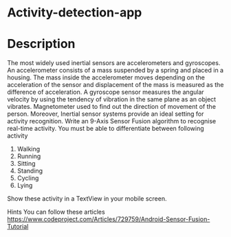 # Activity-detection-app

# Description
The most widely used inertial sensors are accelerometers and gyroscopes. An accelerometer
consists of a mass suspended by a spring and placed in a housing. The mass inside the
accelerometer moves depending on the acceleration of the sensor and displacement of the
mass is measured as the difference of acceleration. A gyroscope sensor measures the angular
velocity by using the tendency of vibration in the same plane as an object vibrates.
Magnetometer used to find out the direction of movement of the person. Moreover, Inertial
sensor systems provide an ideal setting for activity recognition.
Write an 9-Axis Sensor Fusion algorithm to recognise real-time activity. You must be able to
differentiate between following activity
1. Walking
2. Running
3. Sitting
4. Standing
5. Cycling
6. Lying

Show these activity in a TextView in your mobile screen.

Hints
You can follow these articles
https://www.codeproject.com/Articles/729759/Android-Sensor-Fusion-Tutorial
